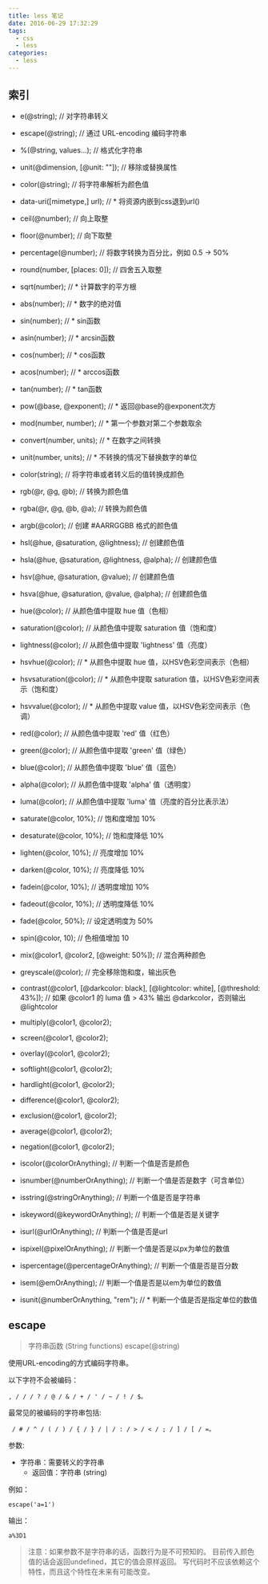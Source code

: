 ```yaml
---
title: less 笔记
date: 2016-06-29 17:32:29
tags:
  - css
  - less
categories:
  - less
---
```


## 索引



- e(@string); // 对字符串转义

- escape(@string); // 通过 URL-encoding 编码字符串

- %(@string, values...); // 格式化字符串

- unit(@dimension, [@unit: ""]); // 移除或替换属性

- color(@string); // 将字符串解析为颜色值

- data-uri([mimetype,] url); // * 将资源内嵌到css退到url()

- ceil(@number); // 向上取整

- floor(@number); // 向下取整

- percentage(@number); // 将数字转换为百分比，例如 0.5 -> 50%

- round(number, [places: 0]); // 四舍五入取整

- sqrt(number); // * 计算数字的平方根

- abs(number); // * 数字的绝对值

- sin(number); // * sin函数

- asin(number); // * arcsin函数

- cos(number); // * cos函数

- acos(number); // * arccos函数

- tan(number); // * tan函数

- pow(@base, @exponent); // * 返回@base的@exponent次方

- mod(number, number); // * 第一个参数对第二个参数取余

- convert(number, units); // * 在数字之间转换

- unit(number, units); // * 不转换的情况下替换数字的单位

- color(string); // 将字符串或者转义后的值转换成颜色

- rgb(@r, @g, @b); // 转换为颜色值

- rgba(@r, @g, @b, @a); // 转换为颜色值

- argb(@color); // 创建 #AARRGGBB 格式的颜色值

- hsl(@hue, @saturation, @lightness); // 创建颜色值

- hsla(@hue, @saturation, @lightness, @alpha); // 创建颜色值

- hsv(@hue, @saturation, @value); // 创建颜色值

- hsva(@hue, @saturation, @value, @alpha); // 创建颜色值

- hue(@color); // 从颜色值中提取 hue 值（色相）

- saturation(@color); // 从颜色值中提取 saturation 值（饱和度）

- lightness(@color); // 从颜色值中提取 'lightness' 值（亮度）

- hsvhue(@color); // * 从颜色中提取 hue 值，以HSV色彩空间表示（色相）

- hsvsaturation(@color); // * 从颜色中提取 saturation 值，以HSV色彩空间表示（饱和度）

- hsvvalue(@color); // * 从颜色中提取 value 值，以HSV色彩空间表示（色调）

- red(@color); // 从颜色值中提取 'red' 值（红色）

- green(@color); // 从颜色值中提取 'green' 值（绿色）

- blue(@color); // 从颜色值中提取 'blue' 值（蓝色）

- alpha(@color); // 从颜色值中提取 'alpha' 值（透明度）

- luma(@color); // 从颜色值中提取 'luma' 值（亮度的百分比表示法）

- saturate(@color, 10%); // 饱和度增加 10%

- desaturate(@color, 10%); // 饱和度降低 10%

- lighten(@color, 10%); // 亮度增加 10%

- darken(@color, 10%); // 亮度降低 10%

- fadein(@color, 10%); // 透明度增加 10%

- fadeout(@color, 10%); // 透明度降低 10%

- fade(@color, 50%); // 设定透明度为 50%

- spin(@color, 10); // 色相值增加 10

- mix(@color1, @color2, [@weight: 50%]); // 混合两种颜色

- greyscale(@color); // 完全移除饱和度，输出灰色

- contrast(@color1, [@darkcolor: black], [@lightcolor: white], [@threshold: 43%]); // 如果 @color1 的 luma 值 > 43% 输出 @darkcolor，否则输出 @lightcolor

- multiply(@color1, @color2);

- screen(@color1, @color2);

- overlay(@color1, @color2);

- softlight(@color1, @color2);

- hardlight(@color1, @color2);

- difference(@color1, @color2);

- exclusion(@color1, @color2);

- average(@color1, @color2);

- negation(@color1, @color2);

- iscolor(@colorOrAnything); // 判断一个值是否是颜色

- isnumber(@numberOrAnything); // 判断一个值是否是数字（可含单位）

- isstring(@stringOrAnything); // 判断一个值是否是字符串

- iskeyword(@keywordOrAnything); // 判断一个值是否是关键字

- isurl(@urlOrAnything); // 判断一个值是否是url

- ispixel(@pixelOrAnything); // 判断一个值是否是以px为单位的数值

- ispercentage(@percentageOrAnything); // 判断一个值是否是百分数

- isem(@emOrAnything); // 判断一个值是否是以em为单位的数值

- isunit(@numberOrAnything, "rem"); // * 判断一个值是否是指定单位的数值



## escape

> 字符串函数 (String functions)
> escape(@string)

使用URL-encoding的方式编码字符串。

以下字符不会被编码：

```
, / / / ? / @ / & / + / ' / ~ / ! / $。
```

最常见的被编码的字符串包括:

```
 / # / ^ / ( / ) / { / } / | / : / > / < / ; / ] / [ / =。
```

参数:

- 字符串：需要转义的字符串
    + 返回值：字符串 (string)

例如：

```
escape('a=1')
```

输出：

```
a%3D1
```

>注意：如果参数不是字符串的话，函数行为是不可预知的。
>目前传入颜色值的话会返回undefined，其它的值会原样返回。
>写代码时不应该依赖这个特性，而且这个特性在未来有可能改变。